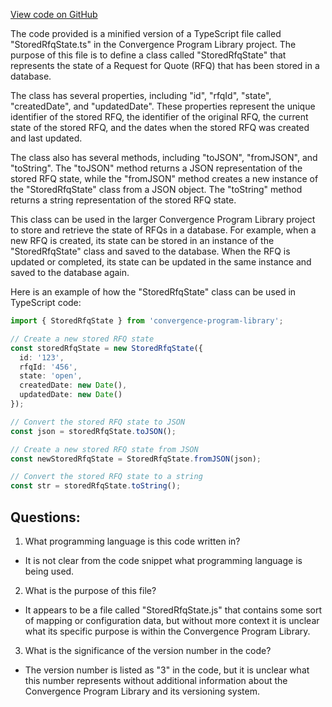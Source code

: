 [View code on GitHub](https://github.com/convergence-rfq/convergence-program-library/rfq/js/generated/types/StoredRfqState.js.map)

The code provided is a minified version of a TypeScript file called "StoredRfqState.ts" in the Convergence Program Library project. The purpose of this file is to define a class called "StoredRfqState" that represents the state of a Request for Quote (RFQ) that has been stored in a database. 

The class has several properties, including "id", "rfqId", "state", "createdDate", and "updatedDate". These properties represent the unique identifier of the stored RFQ, the identifier of the original RFQ, the current state of the stored RFQ, and the dates when the stored RFQ was created and last updated. 

The class also has several methods, including "toJSON", "fromJSON", and "toString". The "toJSON" method returns a JSON representation of the stored RFQ state, while the "fromJSON" method creates a new instance of the "StoredRfqState" class from a JSON object. The "toString" method returns a string representation of the stored RFQ state. 

This class can be used in the larger Convergence Program Library project to store and retrieve the state of RFQs in a database. For example, when a new RFQ is created, its state can be stored in an instance of the "StoredRfqState" class and saved to the database. When the RFQ is updated or completed, its state can be updated in the same instance and saved to the database again. 

Here is an example of how the "StoredRfqState" class can be used in TypeScript code:

```typescript
import { StoredRfqState } from 'convergence-program-library';

// Create a new stored RFQ state
const storedRfqState = new StoredRfqState({
  id: '123',
  rfqId: '456',
  state: 'open',
  createdDate: new Date(),
  updatedDate: new Date()
});

// Convert the stored RFQ state to JSON
const json = storedRfqState.toJSON();

// Create a new stored RFQ state from JSON
const newStoredRfqState = StoredRfqState.fromJSON(json);

// Convert the stored RFQ state to a string
const str = storedRfqState.toString();
```
## Questions: 
 1. What programming language is this code written in?
- It is not clear from the code snippet what programming language is being used.

2. What is the purpose of this file?
- It appears to be a file called "StoredRfqState.js" that contains some sort of mapping or configuration data, but without more context it is unclear what its specific purpose is within the Convergence Program Library.

3. What is the significance of the version number in the code?
- The version number is listed as "3" in the code, but it is unclear what this number represents without additional information about the Convergence Program Library and its versioning system.